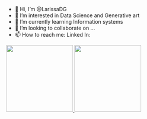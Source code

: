 - 👋 Hi, I’m @LarissaDG
- 👀 I’m interested in Data Science and Generative art
- 🌱 I’m currently learning Information systems
- 💞️ I’m looking to collaborate on ...
- 📫 How to reach me:
Linked In: 


<div>
<a href="https://github.com/seu-usuário-aqui">
<img height="180em" src="https://github-readme-stats.vercel.app/api/top-langs/?username=LarissaDG&layout=compact&langs_count=7&theme=blueberry"/>
<img height="180em" src="https://github-readme-stats.vercel.app/api?username=LarissaDG&show_icons=true&theme=dracula&include_all_commits=true&count_private=true"/>
</div>

<!---
LarissaDG/LarissaDG is a ✨ special ✨ repository because its `README.md` (this file) appears on your GitHub profile.
You can click the Preview link to take a look at your changes.
--->
